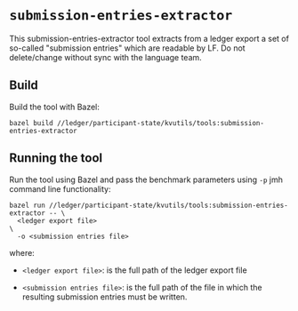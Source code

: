 # `submission-entries-extractor`

This submission-entries-extractor tool extracts from a ledger export a set of so-called 
"submission entries" which are readable by LF. Do not delete/change without sync with 
the language team.

## Build 

Build the tool with Bazel:

    bazel build //ledger/participant-state/kvutils/tools:submission-entries-extractor
    
## Running the tool 

Run the tool using Bazel and pass the benchmark parameters using `-p`
jmh command line functionality:

    bazel run //ledger/participant-state/kvutils/tools:submission-entries-extractor -- \
      <ledger export file>                                                             \
      -o <submission entries file>

where:

* `<ledger export file>`: is the full path of the ledger export file

* `<submission entries file>`: is the full path of the file in which the 
  resulting submission entries must be written.
